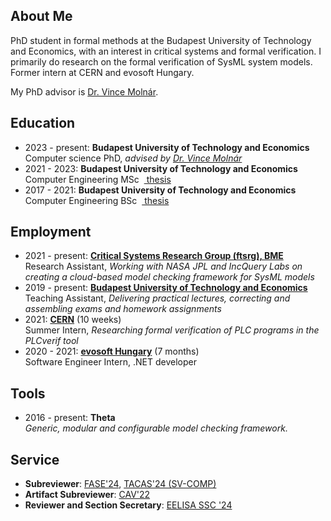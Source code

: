 ## <i class="fas fa-user fa-fw"></i> About Me

PhD student in formal methods at the Budapest University of Technology and Economics, with an interest in critical systems and formal verification. I primarily do research on the formal verification of SysML system models. Former intern at CERN and evosoft Hungary.

My PhD advisor is [Dr. Vince Molnár](https://www.mit.bme.hu/eng/general/staff/molnarv).

## <i class="fas fa-graduation-cap fa-fw"></i> Education
- 2023 - present: **Budapest University of Technology and Economics**  
  Computer science PhD, _advised by [Dr. Vince Molnár](https://www.mit.bme.hu/eng/general/staff/molnarv)_
- 2021 - 2023: **Budapest University of Technology and Economics**  
  Computer Engineering MSc &nbsp;[<i class="fas fa-file-alt"></i>&nbsp;thesis](publications/mondokmMsc2022.pdf)
- 2017 - 2021: **Budapest University of Technology and Economics**  
  Computer Engineering BSc &nbsp;[<i class="fas fa-file-alt"></i>&nbsp;thesis](publications/mondokmBsc2020.pdf)

## <i class="fas fa-briefcase fa-fw"></i> Employment

- 2021 - present: **[Critical Systems Research Group (ftsrg), BME](https://ftsrg.mit.bme.hu/en/)**  
  Research Assistant, _Working with NASA JPL and IncQuery Labs on creating a cloud-based model checking framework for SysML models_ [<i class="fas fa-file-alt"></i>](https://dl.acm.org/doi/10.1145/3417990.3421407)
- 2019 - present: **[Budapest University of Technology and Economics](https://www.bme.hu/?language=en)**  
  Teaching Assistant, _Delivering practical lectures, correcting and assembling exams and homework assignments_
- 2021: **[CERN](https://home.web.cern.ch)** (10 weeks)  
  Summer Intern, _Researching formal verification of PLC programs in the PLCverif tool_ [<i class="fab fa-github"></i>](https://gitlab.com/plcverif-oss) [<i class="fas fa-file-alt"></i>](http://cds.cern.ch/record/2780057)
- 2020 - 2021: **[evosoft Hungary](https://www.evosoft.hu)** (7 months)  
  Software Engineer Intern, .NET developer

<!-- ## <i class="fas fa-handshake fa-fw"></i> Volunteering -->

## <i class="fas fa-desktop fa-fw"></i> Tools

- 2016 - present: **Theta** [<i class="fab fa-github"></i>](https://github.com/ftsrg/theta)  
  _Generic, modular and configurable model checking framework._

<!-- ## <i class="fas fa-file-alt fa-fw"></i> Selected Publications -->

## <i class="fas fa-university fa-fw"></i> Service
- **Subreviewer**: [FASE'24](https://etaps.org/2024/conferences/fase/), [TACAS'24 (SV-COMP)](https://sv-comp.sosy-lab.org/2024/)
- **Artifact Subreviewer**: [CAV'22](http://i-cav.org/2022/)
- **Reviewer and Section Secretary**: [EELISA SSC '24](https://eelisa.eu/events/eelisa-2024-student-scientific-competition/)
